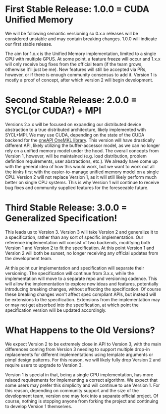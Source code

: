 # First Stable Release: 1.0.0 = CUDA Unified Memory

We will be following semantic versioning so 0.x.x releases will be considered
unstable and may contain breaking changes. 1.0.0 will indicate our first stable
release.

The aim for 1.x.x is the Unified Memory implementation, limited to a single CPU
with multiple GPUS. At some point, a feature freeze will occur and 1.x.x will
only receive bug fixes from the official team (if the team grows, otherwise
it'll just be me). New features will still be accepted via PRs, however, or if
there is enough community consensus to add it. Version 1 is mostly a proof of
concept, after which version 2 will begin development.

# Second Stable Release: 2.0.0 = SYCL(or CUDA?) + MPI

Versions 2.x.x will be focused on expanding our distributed device abstraction
to a true distributed architecture, likely implemented with SYCL+MPI. We may use
CUDA, depending on the state of the CUDA backend for the
[oneAPI OneMKL library](https://github.com/oneapi-src/oneMKL). This version will
have drastically different API, likely utilizing the buffer-accessor model, as
we can no longer rely on a unified memory model under the hood. The overall
concepts from Version 1, however, will be maintained (e.g. load distribution,
problem definition requirements, user abstractions, etc.). We already have come
up with the general idea of how this would work, but we want to work out all the
kinks first with the easier-to-manage unified memory model on a single CPU.
Version 2 will not replace Version 1, as it will still likely perform much
better on single CPU systems. This is why Version 1 will continue to receive bug
fixes and community supplied features for the foreseeable future.

# Third Stable Release: 3.0.0 = Generalized Specification!

This leads us to Version 3. Version 3 will take Version 2 and generalize it to a
specification, rather than any sort of specific implementation. Our reference
implementation will consist of two backends, modifying both Version 1 and
Version 2 to fit the specification. At this point Version 1 and Version 2 will
both be sunset, no longer receiving any official updates from the development
team.

At this point our implementation and specification will separate their
versioning. The specification will continue from 3.x.x, while the implementation
will move to a separate repo and versioning cadence. This will allow the
implementation to explore new ideas and features, potentially introducing
breaking changes, without affecting the specification. Of course these breaking
changes won't affect spec compliant APIs, but instead will be extensions to the
specification. Extensions from the implementation may or may not get absorbed
into the specification, at which point the specification version will be updated
accordingly.

# What Happens to the Old Versions?

We expect Version 2 to be extremely close in API to Version 3, with the main
differences coming from Version 3 needing to support multiple drop-in
replacements for different implementations using template arguments or pimpl
design patterns. For this reason, we will likely fully drop Version 2 and
require users to upgrade to Version 3.

Version 1 is special in that, being a single CPU implementation, has more
relaxed requirements for implementing a correct algorithm. We expect that some
users may prefer this simplicity and will continue to use Version 1. For this
reason, depending on community support and the size of the development team,
version one may fork into a separate official project. Of course, nothing is
stopping anyone from forking the project and continuing to develop Version 1
themselves.
